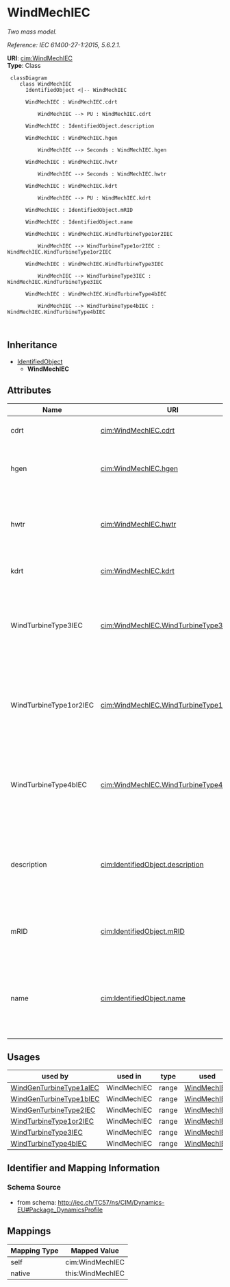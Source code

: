 # WindMechIEC


_Two mass model._

_Reference: IEC 61400-27-1:2015, 5.6.2.1._





**URI**: [cim:WindMechIEC](http://iec.ch/TC57/CIM100#WindMechIEC)<br />
**Type**: Class




```mermaid
 classDiagram
    class WindMechIEC
      IdentifiedObject <|-- WindMechIEC
      
      WindMechIEC : WindMechIEC.cdrt
        
          WindMechIEC --> PU : WindMechIEC.cdrt
        
      WindMechIEC : IdentifiedObject.description
        
      WindMechIEC : WindMechIEC.hgen
        
          WindMechIEC --> Seconds : WindMechIEC.hgen
        
      WindMechIEC : WindMechIEC.hwtr
        
          WindMechIEC --> Seconds : WindMechIEC.hwtr
        
      WindMechIEC : WindMechIEC.kdrt
        
          WindMechIEC --> PU : WindMechIEC.kdrt
        
      WindMechIEC : IdentifiedObject.mRID
        
      WindMechIEC : IdentifiedObject.name
        
      WindMechIEC : WindMechIEC.WindTurbineType1or2IEC
        
          WindMechIEC --> WindTurbineType1or2IEC : WindMechIEC.WindTurbineType1or2IEC
        
      WindMechIEC : WindMechIEC.WindTurbineType3IEC
        
          WindMechIEC --> WindTurbineType3IEC : WindMechIEC.WindTurbineType3IEC
        
      WindMechIEC : WindMechIEC.WindTurbineType4bIEC
        
          WindMechIEC --> WindTurbineType4bIEC : WindMechIEC.WindTurbineType4bIEC
        
      
```





## Inheritance
* [IdentifiedObject](IdentifiedObject.md)
    * **WindMechIEC**



## Attributes


| Name | URI | Cardinality and Range | Description | Inheritance |
| ---  | --- | --- | --- | --- |
| cdrt | [cim:WindMechIEC.cdrt](http://iec.ch/TC57/CIM100#WindMechIEC.cdrt) | 1..1 <br />  [PU](PU.md)  | Drive train damping (<i>c</i><i><sub>drt</sub></i><i>)</i> | direct |
| hgen | [cim:WindMechIEC.hgen](http://iec.ch/TC57/CIM100#WindMechIEC.hgen) | 1..1 <br />  [Seconds](Seconds.md)  | Inertia constant of generator (<i>H</i><i><sub>gen</sub></i>) (&gt;= 0) | direct |
| hwtr | [cim:WindMechIEC.hwtr](http://iec.ch/TC57/CIM100#WindMechIEC.hwtr) | 1..1 <br />  [Seconds](Seconds.md)  | Inertia constant of wind turbine rotor (<i>H</i><i><sub>WTR</sub></i>) (&gt;=... | direct |
| kdrt | [cim:WindMechIEC.kdrt](http://iec.ch/TC57/CIM100#WindMechIEC.kdrt) | 1..1 <br />  [PU](PU.md)  | Drive train stiffness (<i>k</i><i><sub>drt</sub></i>) | direct |
| WindTurbineType3IEC | [cim:WindMechIEC.WindTurbineType3IEC](http://iec.ch/TC57/CIM100#WindMechIEC.WindTurbineType3IEC) | 0..1 <br />  [WindTurbineType3IEC](WindTurbineType3IEC.md)  | Wind turbine type 3 model with which this wind mechanical model is associated | direct |
| WindTurbineType1or2IEC | [cim:WindMechIEC.WindTurbineType1or2IEC](http://iec.ch/TC57/CIM100#WindMechIEC.WindTurbineType1or2IEC) | 0..1 <br />  [WindTurbineType1or2IEC](WindTurbineType1or2IEC.md)  | Wind generator type 1 or type 2 model with which this wind mechanical model i... | direct |
| WindTurbineType4bIEC | [cim:WindMechIEC.WindTurbineType4bIEC](http://iec.ch/TC57/CIM100#WindMechIEC.WindTurbineType4bIEC) | 0..1 <br />  [WindTurbineType4bIEC](WindTurbineType4bIEC.md)  | Wind turbine type 4B model with which this wind mechanical model is associate... | direct |
| description | [cim:IdentifiedObject.description](http://iec.ch/TC57/CIM100#IdentifiedObject.description) | 0..1 <br />  string  | The description is a free human readable text describing or naming the object | [IdentifiedObject](IdentifiedObject.md) |
| mRID | [cim:IdentifiedObject.mRID](http://iec.ch/TC57/CIM100#IdentifiedObject.mRID) | 1..1 <br />  string  | Master resource identifier issued by a model authority | [IdentifiedObject](IdentifiedObject.md) |
| name | [cim:IdentifiedObject.name](http://iec.ch/TC57/CIM100#IdentifiedObject.name) | 0..1 <br />  string  | The name is any free human readable and possibly non unique text naming the o... | [IdentifiedObject](IdentifiedObject.md) |





## Usages

| used by | used in | type | used |
| ---  | --- | --- | --- |
| [WindGenTurbineType1aIEC](WindGenTurbineType1aIEC.md) | WindMechIEC | range | [WindMechIEC](WindMechIEC.md) |
| [WindGenTurbineType1bIEC](WindGenTurbineType1bIEC.md) | WindMechIEC | range | [WindMechIEC](WindMechIEC.md) |
| [WindGenTurbineType2IEC](WindGenTurbineType2IEC.md) | WindMechIEC | range | [WindMechIEC](WindMechIEC.md) |
| [WindTurbineType1or2IEC](WindTurbineType1or2IEC.md) | WindMechIEC | range | [WindMechIEC](WindMechIEC.md) |
| [WindTurbineType3IEC](WindTurbineType3IEC.md) | WindMechIEC | range | [WindMechIEC](WindMechIEC.md) |
| [WindTurbineType4bIEC](WindTurbineType4bIEC.md) | WindMechIEC | range | [WindMechIEC](WindMechIEC.md) |






## Identifier and Mapping Information







### Schema Source


* from schema: http://iec.ch/TC57/ns/CIM/Dynamics-EU#Package_DynamicsProfile





## Mappings

| Mapping Type | Mapped Value |
| ---  | ---  |
| self | cim:WindMechIEC |
| native | this:WindMechIEC |





